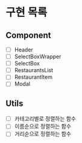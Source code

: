 # 구현 목록

## Component

- [ ] Header
- [ ] SelectBoxWrapper
- [ ] SelectBox
- [ ] RestaurantsList
- [ ] RestaurantItem
- [ ] Modal

## Utils

- [ ] 카테고리별로 정렬하는 함수
- [ ] 이름순으로 정렬하는 함수
- [ ] 거리순으로 정렬하는 함수
